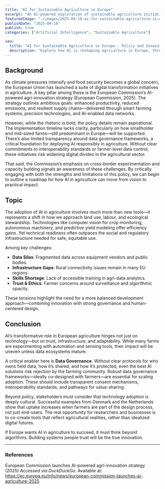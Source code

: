 ```yaml
---
title: "AI for Sustainable Agriculture in Europe"
excerpt: "An AI-powered exploration of sustainable agriculture initiatives in Europe, critically evaluating EU policy and outlining a data-driven path forward."
featuredImage: "./images/2025-04-18-ai-for-sustainable-agriculture-in-europe.jpg"
publishDate: "2025-04-18"
publish: true
categories: ["Artificial Intelligence", "Sustainable Agriculture"]

seo:
  title: "AI for Sustainable Agriculture in Europe - Policy and Innovation"
  description: "Explore how AI is reshaping agriculture in Europe, through a critical lens on EU strategy and action-oriented recommendations."
---
```


## Background

As climate pressures intensify and food security becomes a global concern, the European Union has launched a suite of digital transformation initiatives in agriculture. A key pillar among these is the European Commission’s AI-powered agri-innovation strategy (European Commission, 2025). The strategy outlines ambitious goals: enhanced productivity, reduced emissions, and resilient supply chains—delivered through smart farming systems, precision technologies, and AI-enabled data networks.

However, while the rhetoric is bold, the policy details remain aspirational. The implementation timeline lacks clarity, particularly on how smallholder and mid-sized farms—still predominant in Europe—will be supported. There’s also limited transparency around data governance frameworks, a critical foundation for deploying AI responsibly in agriculture. Without clear commitments to interoperability standards or farmer-level data control, these initiatives risk widening digital divides in the agricultural sector.

That said, the Commission’s emphasis on cross-border experimentation and capacity building signals an awareness of these challenges. By critically engaging with both the strengths and limitations of this policy, we can begin to outline a roadmap for how AI in agriculture can move from vision to practical impact.

## Topic

The adoption of AI in agriculture involves much more than new tools—it represents a shift in how we approach land use, labour, and ecological stewardship. Technologies like computer vision for crop monitoring, autonomous machinery, and predictive yield modeling offer efficiency gains. Yet technical readiness often outpaces the social and regulatory infrastructure needed for safe, equitable use.

Among key challenges:
- **Data Silos**: Fragmented data across equipment vendors and public bodies.
- **Infrastructure Gaps**: Rural connectivity issues remain in many EU regions.
- **Skills Shortage**: Lack of accessible training in agri-data analytics.
- **Trust & Ethics**: Farmer concerns around surveillance and algorithmic opacity.

These tensions highlight the need for a more balanced development approach—combining innovation with strong governance and human-centered design.


## Conclusion

AI’s transformative role in European agriculture hinges not just on technology—but on trust, infrastructure, and adaptability. While many farms are experimenting with automation and sensing tools, their impact will be uneven unless data ecosystems mature.

A critical enabler here is **Data Governance**. Without clear protocols for who owns field data, how it’s shared, and how it’s protected, even the best AI solutions risk rejection by the farming community. Robust data governance frameworks—ideally co-designed with farmers—are essential for scaling adoption. These should include transparent consent mechanisms, interoperability standards, and pathways for value-sharing.

Beyond policy, stakeholders must consider that technology adoption is deeply cultural. Successful examples from Denmark and the Netherlands show that uptake increases when farmers are part of the design process, not just end-users. The real opportunity for researchers and businesses is to co-create tools that reflect agricultural realities, rather than idealized digital futures.

If Europe wants AI in agriculture to succeed, it must think beyond algorithms. Building systems people trust will be the true innovation.

---

### References

European Commission launches AI-powered agri-innovation strategy (2025) *Accessed via DuckDuckGo*. Available at: <a href="https://ec.europa.eu/info/news/european-commission-launches-ai-agriculture-2025" target="_blank" rel="noopener">https://ec.europa.eu/info/news/european-commission-launches-ai-agriculture-2025</a>
